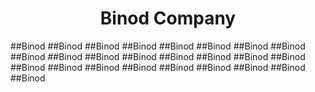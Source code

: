 <h1 align="center">Binod Company</h1>

##Binod
##Binod
##Binod
##Binod
##Binod
##Binod
##Binod
##Binod
##Binod
##Binod
##Binod
##Binod
##Binod
##Binod
##Binod
##Binod
##Binod
##Binod
##Binod
##Binod
##Binod
##Binod
##Binod
##Binod
##Binod
